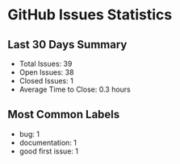 # GitHub Issues Statistics

## Last 30 Days Summary
- Total Issues: 39
- Open Issues: 38
- Closed Issues: 1
- Average Time to Close: 0.3 hours

## Most Common Labels
- bug: 1
- documentation: 1
- good first issue: 1
